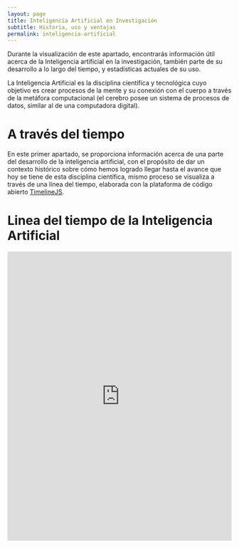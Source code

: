 ```yaml
---
layout: page
title: Inteligencia Artificial en Investigación
subtitle: Historia, uso y ventajas
permalink: inteligencia-artificial
---
```


Durante la visualización de este apartado, encontrarás información útil acerca de la Inteligencia artificial en la investigación, también parte de su desarrollo a lo largo del tiempo, y estadísticas actuales de su uso.

La Inteligencia Artificial es la disciplina científica y tecnológica cuyo objetivo es crear procesos de la mente y su conexión con el cuerpo a través de la metáfora computacional (el cerebro posee un sistema de procesos de datos, similar al de una computadora digital).

# A través del tiempo

En este primer apartado, se proporciona información acerca de una parte del desarrollo de la inteligencia artificial, con el propósito de dar un contexto histórico sobre cómo hemos logrado llegar hasta el avance que hoy se tiene de esta disciplina científica, mismo proceso se visualiza a través de una línea del tiempo, elaborada con la plataforma de código abierto [TimelineJS](https://timeline.knightlab.com/#preview-embed).

# Linea del tiempo de la Inteligencia Artificial

<iframe src='https://cdn.knightlab.com/libs/timeline3/latest/embed/index.html?source=1vA75b1XuQN1jvZWzmRrr7Vyw-dzF62VKiWIXdvDrZ0s&font=Default&lang=es&initial_zoom=2&height=650' width='100%' height='650' webkitallowfullscreen mozallowfullscreen allowfullscreen frameborder='0'></iframe>
